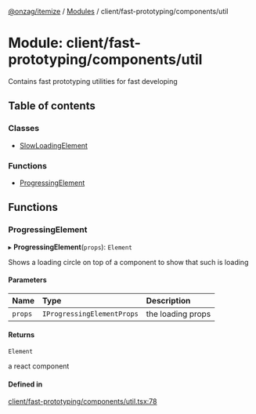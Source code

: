 [@onzag/itemize](../README.md) / [Modules](../modules.md) / client/fast-prototyping/components/util

# Module: client/fast-prototyping/components/util

Contains fast prototyping utilities for fast developing

## Table of contents

### Classes

- [SlowLoadingElement](../classes/client_fast_prototyping_components_util.SlowLoadingElement.md)

### Functions

- [ProgressingElement](client_fast_prototyping_components_util.md#progressingelement)

## Functions

### ProgressingElement

▸ **ProgressingElement**(`props`): `Element`

Shows a loading circle on top of a component to show that such is loading

#### Parameters

| Name | Type | Description |
| :------ | :------ | :------ |
| `props` | `IProgressingElementProps` | the loading props |

#### Returns

`Element`

a react component

#### Defined in

[client/fast-prototyping/components/util.tsx:78](https://github.com/onzag/itemize/blob/f2db74a5/client/fast-prototyping/components/util.tsx#L78)
